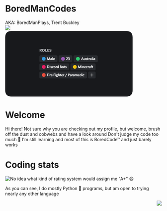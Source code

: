 # BoredManCodes
AKA: BoredManPlays, Trent Buckley <br>
<a href="#">
  <img src="https://lanyard.cnrad.dev/api/324504908013240330?hideBadges=true"/>
</a>
<br>
<a href="#">
  <img src="https://raw.githubusercontent.com/BoredManCodes/BoredManCodes/main/roles-rounded.png"/>
</a>
# Welcome
Hi there!
Not sure why you are checking out my profile, but welcome, brush off the dust and cobwebs and have a look around
Don't judge my code too much 🙏 I'm still learning and most of this is BoredCode™ and just barely works
<br>
# Coding stats
<a href="#">
  <img src="https://stats-boredmancodes.vercel.app/api?username=BoredManCodes&hide=stars&show_icons=true&count_private=true"  align="left"/>
</a>
<p>No idea what kind of rating system would assign me "A+" 😆
<br>
<div align="left">
  <p>As you can see, I do mostly Python 🐍 programs, but am open to trying nearly any other language</p>
</div>
  <a href="#">
  <img src="https://stats-boredmancodes.vercel.app/api/wakatime?username=BoredManCodes"  align="right"/>
</a>

